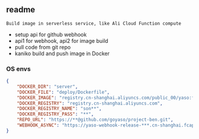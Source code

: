 ## readme
`Build image in serverless service, like Ali Cloud Function compute`
- setup api for github webhook
- api1 for webhook, api2 for image build
- pull code from git repo
- kaniko build and push image in Docker
### OS envs
```json
{
    "DOCKER_DIR": "server",
    "DOCKER_FILE": "deploy/Dockerfile",
    "DOCKER_IMAGE": "registry.cn-shanghai.aliyuncs.com/public_00/yaso:fc",
    "DOCKER_REGISTRY": "registry.cn-shanghai.aliyuncs.com",
    "DOCKER_REGISTRY_NAME": "son**",
    "DOCKER_REGISTRY_PASS": "**",
    "REPO_URL": "https://**@github.com/goyaso/project-ben.git",
    "WEBHOOK_ASYNC": "https://yaso-webhook-release-***.cn-shanghai.fcapp.run/webhook-sleep"
}
```
